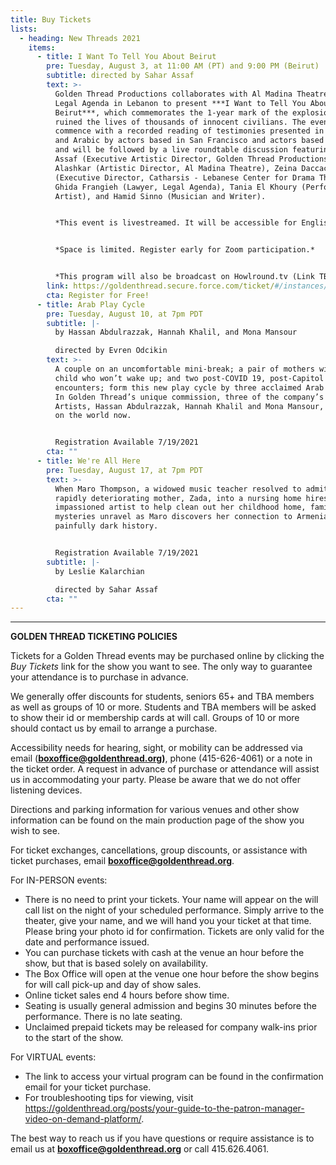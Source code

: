```yaml
---
title: Buy Tickets
lists:
  - heading: New Threads 2021
    items:
      - title: I Want To Tell You About Beirut
        pre: Tuesday, August 3, at 11:00 AM (PT) and 9:00 PM (Beirut)
        subtitle: directed by Sahar Assaf
        text: >-
          Golden Thread Productions collaborates with Al Madina Theatre and the
          Legal Agenda in Lebanon to present ***I Want to Tell You About
          Beirut***, which commemorates the 1-year mark of the explosion that
          ruined the lives of thousands of innocent civilians. The event will
          commence with a recorded reading of testimonies presented in English
          and Arabic by actors based in San Francisco and actors based in Beirut
          and will be followed by a live roundtable discussion featuring Sahar
          Assaf (Executive Artistic Director, Golden Thread Productions), Nidal
          Alashkar (Artistic Director, Al Madina Theatre), Zeina Daccache
          (Executive Director, Catharsis - Lebanese Center for Drama Therapy),
          Ghida Frangieh (Lawyer, Legal Agenda), Tania El Khoury (Performance
          Artist), and Hamid Sinno (Musician and Writer).


          *This event is livestreamed. It will be accessible for English and Arabic speaking audiences and will last for approximately 90 minutes.*


          *Space is limited. Register early for Zoom participation.* 


          *This program will also be broadcast on Howlround.tv (Link TBD)*
        link: https://goldenthread.secure.force.com/ticket/#/instances/a0F3Z00000rP1F9UAK
        cta: Register for Free!
      - title: Arab Play Cycle
        pre: Tuesday, August 10, at 7pm PDT
        subtitle: |-
          by Hassan Abdulrazzak, Hannah Khalil, and Mona Mansour

          directed by Evren Odcikin
        text: >-
          A couple on an uncomfortable mini-break; a pair of mothers with a
          child who won’t wake up; and two post-COVID 19, post-Capitol riots
          encounters; form this new play cycle by three acclaimed Arab writers.
          In Golden Thread’s unique commission, three of the company’s Resident
          Artists, Hassan Abdulrazzak, Hannah Khalil and Mona Mansour, reflect
          on the world now.


          Registration Available 7/19/2021
        cta: ""
      - title: We're All Here
        pre: Tuesday, August 17, at 7pm PDT
        text: >-
          When Maro Thompson, a widowed music teacher resolved to admitting her
          rapidly deteriorating mother, Zada, into a nursing home hires an
          impassioned artist to help clean out her childhood home, family
          mysteries unravel as Maro discovers her connection to Armenia’s
          painfully dark history.


          Registration Available 7/19/2021
        subtitle: |-
          by Leslie Kalarchian

          directed by Sahar Assaf
        cta: ""
---
```

- - -

**GOLDEN THREAD TICKETING POLICIES**

Tickets for a Golden Thread events may be purchased online by clicking the *Buy Tickets* link for the show you want to see. The only way to guarantee your attendance is to purchase in advance.

We generally offer discounts for students, seniors 65+ and TBA members as well as groups of 10 or more. Students and TBA members will be asked to show their id or membership cards at will call. Groups of 10 or more should contact us by email to arrange a purchase.

Accessibility needs for hearing, sight, or mobility can be addressed via email (**[boxoffice@goldenthread.org](mailto:boxoffice@goldenthread.org))**, phone (415-626-4061) or a note in the ticket order. A request in advance of purchase or attendance will assist us in accommodating your party. Please be aware that we do not offer listening devices.

Directions and parking information for various venues and other show information can be found on the main production page of the show you wish to see.

For ticket exchanges, cancellations, group discounts, or assistance with ticket purchases, email **[boxoffice@goldenthread.org](mailto:boxoffice@goldenthread.org)**.

For IN-PERSON events:

* There is no need to print your tickets. Your name will appear on the will call list on the night of your scheduled performance. Simply arrive to the theater, give your name, and we will hand you your ticket at that time. Please bring your photo id for confirmation. Tickets are only valid for the date and performance issued.
* You can purchase tickets with cash at the venue an hour before the show, but that is based solely on availability.
* The Box Office will open at the venue one hour before the show begins for will call pick-up and day of show sales.
* Online ticket sales end 4 hours before show time.
* Seating is usually general admission and begins 30 minutes before the performance. There is no late seating.
* Unclaimed prepaid tickets may be released for company walk-ins prior to the start of the show.

For VIRTUAL events:

* The link to access your virtual program can be found in the confirmation email for your ticket purchase.
* For troubleshooting tips for viewing, visit https://goldenthread.org/posts/your-guide-to-the-patron-manager-video-on-demand-platform/.

The best way to reach us if you have questions or require assistance is to email us at **[boxoffice@goldenthread.org](mailto:boxoffice@goldenthread.org)** or call 415.626.4061.